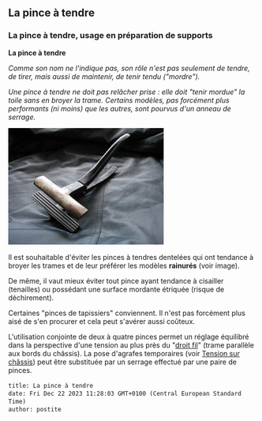 ## La pince à tendre
### La pince à tendre, usage en préparation de supports
 **La pince à tendre**  

_Comme son nom ne l'indique pas, son rôle n'est pas seulement de tendre, de tirer, mais aussi de maintenir, de tenir tendu ("mordre")._

_Une pince à tendre ne doit pas relâcher prise : elle doit "tenir mordue" la toile sans en broyer la trame. Certains modèles, pas forcément plus performants (ni moins) que les autres, sont pourvus d'un anneau de serrage._

![](images/pinceatendre.jpg)

Il est souhaitable d'éviter les pinces à tendres dentelées qui ont tendance à broyer les trames et de leur préférer les modèles **rainurés** (voir image).

De même, il vaut mieux éviter tout pince ayant tendance à cisailler (tenailles) ou possédant une surface mordante étriquée (risque de déchirement).

Certaines "pinces de tapissiers" conviennent. Il n'est pas forcément plus aisé de s'en procurer et cela peut s'avérer aussi coûteux.

L'utilisation conjointe de deux à quatre pinces permet un réglage équilibré dans la perspective d'une tension au plus près du "[droit fil](d.html#droitfil)" (trame parallèle aux bords du châssis). La pose d'agrafes temporaires (voir [Tension sur châssis](tensionsurchassis.html)) peut être substituée par un serrage effectué par une paire de pinces.


```
title: La pince à tendre
date: Fri Dec 22 2023 11:28:03 GMT+0100 (Central European Standard Time)
author: postite
```
